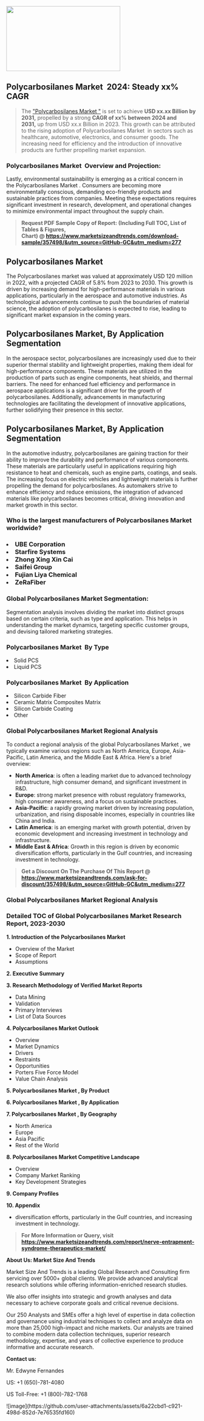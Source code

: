 <p><img class="alignnone size-medium wp-image-20088" src="https://ffe5etoiles.com/wp-content/uploads/2024/12/MST1-300x171.png" alt="" width="300" height="171" /></p><h2 id="ember46" class="ember-view reader-text-block__heading-2">Polycarbosilanes Market &nbsp;2024: Steady&nbsp;xx% CAGR</h2><blockquote id="ember47" class="ember-view reader-text-block__blockquote">The&nbsp;<a class="app-aware-link " href="https://www.marketsizeandtrends.com/download-sample/357498/&utm_source=GitHub-GC&utm_medium=277" target="_blank" data-test-app-aware-link="">"Polycarbosilanes Market "</a>&nbsp;is set to achieve&nbsp;<strong>USD&nbsp;xx.xx&nbsp;Billion by 2031,</strong>&nbsp;propelled by a strong&nbsp;<strong>CAGR of&nbsp;xx% between 2024 and 2031,</strong>&nbsp;up from USD xx.x Billion in 2023. This growth can be attributed to the rising adoption of&nbsp;Polycarbosilanes Market &nbsp;in sectors such as healthcare, automotive, electronics, and consumer goods. The increasing need for efficiency and the introduction of innovative products are further propelling market expansion.</blockquote><h3 id="ember48" class="ember-view reader-text-block__heading-3">Polycarbosilanes Market &nbsp;Overview and Projection:</h3><p id="ember49" class="ember-view reader-text-block__paragraph">Lastly, environmental sustainability is emerging as a critical concern in the&nbsp;Polycarbosilanes Market . Consumers are becoming more environmentally conscious, demanding eco-friendly products and sustainable practices from companies. Meeting these expectations requires significant investment in research, development, and operational changes to minimize environmental impact throughout the supply chain.</p><blockquote id="ember50" class="ember-view reader-text-block__blockquote"><strong>Request PDF Sample Copy of Report: (Including Full TOC, List of Tables &amp; Figures, Chart)&nbsp;@&nbsp;<strong><a href="https://www.marketsizeandtrends.com/download-sample/357498/&utm_source=GitHub-GC&utm_medium=277" target="_blank">https://www.marketsizeandtrends.com/download-sample/357498/&utm_source=GitHub-GC&utm_medium=277</a></strong></strong></blockquote><h3 class=""> <h2>Polycarbosilanes Market</h2><p>The Polycarbosilanes market was valued at approximately USD 120 million in 2022, with a projected CAGR of 5.8% from 2023 to 2030. This growth is driven by increasing demand for high-performance materials in various applications, particularly in the aerospace and automotive industries. As technological advancements continue to push the boundaries of material science, the adoption of polycarbosilanes is expected to rise, leading to significant market expansion in the coming years.</p><h2>Polycarbosilanes Market, By Application Segmentation</h2><p>In the aerospace sector, polycarbosilanes are increasingly used due to their superior thermal stability and lightweight properties, making them ideal for high-performance components. These materials are utilized in the production of parts such as engine components, heat shields, and thermal barriers. The need for enhanced fuel efficiency and performance in aerospace applications is a significant driver for the growth of polycarbosilanes. Additionally, advancements in manufacturing technologies are facilitating the development of innovative applications, further solidifying their presence in this sector.</p><h2>Polycarbosilanes Market, By Application Segmentation</h2><p>In the automotive industry, polycarbosilanes are gaining traction for their ability to improve the durability and performance of various components. These materials are particularly useful in applications requiring high resistance to heat and chemicals, such as engine parts, coatings, and seals. The increasing focus on electric vehicles and lightweight materials is further propelling the demand for polycarbosilanes. As automakers strive to enhance efficiency and reduce emissions, the integration of advanced materials like polycarbosilanes becomes critical, driving innovation and market growth in this sector.</p></h3><h3 id="" class="">Who is the largest manufacturers of&nbsp;Polycarbosilanes Market  worldwide?</h3><h3 class=""></Li><Li>UBE Corporation</Li><Li> Starfire Systems</Li><Li> Zhong Xing Xin Cai</Li><Li> Saifei Group</Li><Li> Fujian Liya Chemical</Li><Li> ZeRaFiber</h3><h3 id="ember53" class="ember-view reader-text-block__heading-3">Global&nbsp;Polycarbosilanes Market  Segmentation:</h3><p id="ember54" class="ember-view reader-text-block__paragraph">Segmentation analysis involves dividing the market into distinct groups based on certain criteria, such as type and application. This helps in understanding the market dynamics, targeting specific customer groups, and devising tailored marketing strategies.</p><h3 id="" class="">Polycarbosilanes Market &nbsp;By Type</h3><p></Li><Li>Solid PCS</Li><Li> Liquid PCS</p><h3 id="" class="">Polycarbosilanes Market &nbsp;By Application</h3><p class=""></Li><Li>Silicon Carbide Fiber</Li><Li> Ceramic Matrix Composites Matrix</Li><Li> Silicon Carbide Coating</Li><Li> Other</p><h3 id="ember62" class="ember-view reader-text-block__heading-3">Global Polycarbosilanes Market  Regional Analysis</h3><p id="ember63" class="ember-view reader-text-block__paragraph">To conduct a regional analysis of the global Polycarbosilanes Market , we typically examine various regions such as North America, Europe, Asia-Pacific, Latin America, and the Middle East &amp; Africa. Here's a brief overview:</p><ul><li><strong>North America</strong>: is often a leading market due to advanced technology infrastructure, high consumer demand, and significant investment in R&amp;D.</li><li><strong>Europe</strong>: strong market presence with robust regulatory frameworks, high consumer awareness, and a focus on sustainable practices.</li><li><strong>Asia-Pacific</strong>: a rapidly growing market driven by increasing population, urbanization, and rising disposable incomes, especially in countries like China and India.</li><li><strong>Latin America</strong>: is an emerging market with growth potential, driven by economic development and increasing investment in technology and infrastructure.</li><li><strong>Middle East &amp; Africa</strong>: Growth in this region is driven by economic diversification efforts, particularly in the Gulf countries, and increasing investment in technology.</li></ul><blockquote id="ember61" class="ember-view reader-text-block__blockquote"><strong>Get a Discount On The Purchase Of This Report @ <strong><a href="https://html-cleaner.com/" target="">https://www.marketsizeandtrends.com/ask-for-discount/357498/&utm_source=GitHub-GC&utm_medium=277</a></strong></strong></blockquote><h3 id="ember62" class="ember-view reader-text-block__heading-3">Global Polycarbosilanes Market  Regional Analysis</h3><h3 id="" class="">Detailed TOC of Global Polycarbosilanes Market  Research Report, 2023-2030</h3><p id="" class=""><strong>1. Introduction of the Polycarbosilanes Market </strong></p><ul><li>Overview of the Market</li><li>Scope of Report</li><li>Assumptions</li></ul><p id="" class=""><strong>2. Executive Summary</strong></p><p id="" class=""><strong>3. Research Methodology of Verified Market Reports</strong></p><ul><li>Data Mining</li><li>Validation</li><li>Primary Interviews</li><li>List of Data Sources</li></ul><p id="" class=""><strong>4. Polycarbosilanes Market  Outlook</strong></p><ul><li>Overview</li><li>Market Dynamics</li><li>Drivers</li><li>Restraints</li><li>Opportunities</li><li>Porters Five Force Model</li><li>Value Chain Analysis</li></ul><p id="" class=""><strong>5. Polycarbosilanes Market , By Product</strong></p><p id="" class=""><strong>6. Polycarbosilanes Market , By Application</strong></p><p id="" class=""><strong>7. Polycarbosilanes Market , By Geography</strong></p><ul><li>North America</li><li>Europe</li><li>Asia Pacific</li><li>Rest of the World</li></ul><p id="" class=""><strong>8. Polycarbosilanes Market  Competitive Landscape</strong></p><ul><li>Overview</li><li>Company Market Ranking</li><li>Key Development Strategies</li></ul><p id="" class=""><strong>9. Company Profiles</strong></p><p id="" class=""><strong>10. Appendix</strong></p><ul><li>diversification efforts, particularly in the Gulf countries, and increasing investment in technology.</li></ul><blockquote id="ember65" class="ember-view reader-text-block__blockquote"><strong>For More Information or Query, visit <strong><strong><a href="https://html-cleaner.com/" target="">https://www.marketsizeandtrends.com/report/nerve-entrapment-syndrome-therapeutics-market/</a></strong></strong></strong></blockquote><p id="" class=""><strong>About Us: Market Size And Trends</strong></p><p id="" class="">Market Size And Trends is a leading Global Research and Consulting firm servicing over 5000+ global clients. We provide advanced analytical research solutions while offering information-enriched research studies.</p><p id="" class="">We also offer insights into strategic and growth analyses and data necessary to achieve corporate goals and critical revenue decisions.</p><p id="" class="">Our 250 Analysts and SMEs offer a high level of expertise in data collection and governance using industrial techniques to collect and analyze data on more than 25,000 high-impact and niche markets. Our analysts are trained to combine modern data collection techniques, superior research methodology, expertise, and years of collective experience to produce informative and accurate research.</p><p id="" class=""><strong>Contact us:</strong></p><p id="" class="">Mr. Edwyne Fernandes</p><p id="" class="">US: +1 (650)-781-4080</p><p id="" class="">US Toll-Free: +1 (800)-782-1768</p>
![image](https://github.com/user-attachments/assets/6a22cbd1-c921-498d-852d-7e76535fd160)
